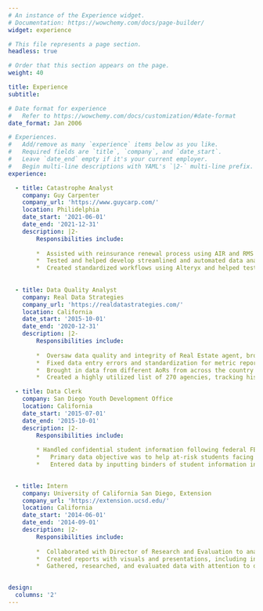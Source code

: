 ```yaml
---
# An instance of the Experience widget.
# Documentation: https://wowchemy.com/docs/page-builder/
widget: experience

# This file represents a page section.
headless: true

# Order that this section appears on the page.
weight: 40

title: Experience
subtitle:

# Date format for experience
#   Refer to https://wowchemy.com/docs/customization/#date-format
date_format: Jan 2006

# Experiences.
#   Add/remove as many `experience` items below as you like.
#   Required fields are `title`, `company`, and `date_start`.
#   Leave `date_end` empty if it's your current employer.
#   Begin multi-line descriptions with YAML's `|2-` multi-line prefix.
experience:

  - title: Catastrophe Analyst
    company: Guy Carpenter
    company_url: 'https://www.guycarp.com/'
    location: Philidelphia
    date_start: '2021-06-01'
    date_end: '2021-12-31'
    description: |2-
        Responsibilities include:
        
        *  Assisted with reinsurance renewal process using AIR and RMS reinsurance software as well as MS office applications, SQL server, and R
        *  Tested and helped develop streamlined and automated data analysis processes
        *  Created standardized workflows using Alteryx and helped test different reinsurance parameters
       
        
  - title: Data Quality Analyst
    company: Real Data Strategies
    company_url: 'https://realdatastrategies.com/'
    location: California
    date_start: '2015-10-01'
    date_end: '2020-12-31'
    description: |2-
        Responsibilities include:
        
        *  Oversaw data quality and integrity of Real Estate agent, broker and, Multiple Listing Services information in Access
        *  Fixed data entry errors and standardization for metric reports given to the industry and updated internal referencing databases
        *  Brought in data from different AoRs from across the country to clean and standardize
        *  Created a highly utilized list of 270 agencies, tracking historical contact information as well as acquisition, mergers, dissolutions, and location

  - title: Data Clerk
    company: San Diego Youth Development Office
    location: California
    date_start: '2015-07-01'
    date_end: '2015-10-01'
    description: |2-
        Responsibilities include:
        
        * Handled confidential student information following federal FERPA guidelines
        *   Primary data objective was to help at-risk students facing difficulties at home, finding where the students were and what programs we could use to help them out
        *   Entered data by inputting binders of student information into Microsoft Excel sheets, handing off to director to inform organization’s mission and agenda
        

  - title: Intern
    company: University of California San Diego, Extension
    company_url: 'https://extension.ucsd.edu/'
    location: California
    date_start: '2014-06-01'
    date_end: '2014-09-01'
    description: |2-
        Responsibilities include:
        
        *  Collaborated with Director of Research and Evaluation to analyze student surveys using Qualtrics
        *  Created reports with visuals and presentations, including industry and employment trends
        *  Gathered, researched, and evaluated data with attention to detail

        
design:
  columns: '2'
---
```


